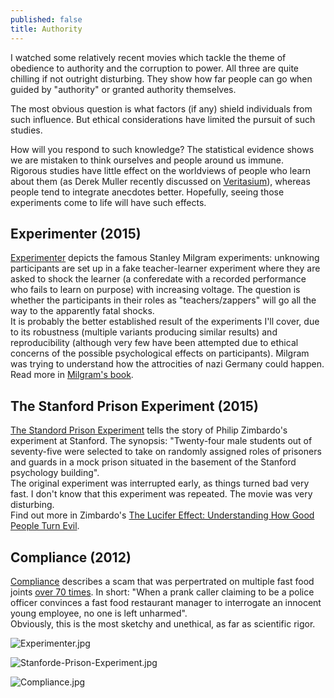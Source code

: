 ```yaml
---
published: false
title: Authority
---
```





I watched some relatively recent movies which tackle the theme of obedience to authority and the corruption to power. All three are quite chilling if not outright disturbing. They show how far people can go when guided by "authority" or granted authority themselves.  

The most obvious question is what factors (if any) shield individuals from such influence. But ethical considerations have limited the pursuit of such studies.  

How will you respond to such knowledge? The statistical evidence shows we are mistaken to think ourselves and people around us immune.  
Rigorous studies have little effect on the worldviews of people who learn about them (as Derek Muller recently discussed on [Veritasium](https://www.youtube.com/watch?v=s7MTM4BKZ_E)), whereas people tend to integrate anecdotes better. Hopefully, seeing those experiments come to life will have such effects.  


## Experimenter (2015)
[Experimenter](http://www.imdb.com/title/tt3726704/) depicts the famous Stanley Milgram experiments: unknowing participants are set up in a fake teacher-learner experiment where they are asked to shock the learner (a conferedate with a recorded performance who fails to learn on purpose) with increasing voltage. The question is whether the participants in their roles as "teachers/zappers" will go all the way to the apparently fatal shocks.  
It is probably the better established result of the experiments I'll cover, due to its robustness (multiple variants producing similar results) and reproducibility (although very few have been attempted due to ethical concerns of the possible psychological effects on participants). Milgram was trying to understand how the attrocities of nazi Germany could happen.  
Read more in [Milgram's book](http://smile.amazon.com/Obedience-Authority-Experimental-Perennial-Classics/dp/006176521X).

## The Stanford Prison Experiment (2015)
[The Standord Prison Experiment](http://www.imdb.com/title/tt0420293/) tells the story of Philip Zimbardo's experiment at Stanford. The synopsis: "Twenty-four male students out of seventy-five were selected to take on randomly assigned roles of prisoners and guards in a mock prison situated in the basement of the Stanford psychology building".  
The original experiment was interrupted early, as things turned bad very fast. I don't know that this experiment was repeated. The movie was very disturbing.  
Find out more in Zimbardo's [The Lucifer Effect: Understanding How Good People Turn Evil](http://smile.amazon.com/The-Lucifer-Effect-Understanding-People/dp/0812974441/).

## Compliance (2012)
[Compliance](http://www.imdb.com/title/tt1971352/) describes a scam that was perpertrated on multiple fast food joints [over 70 times](https://en.wikipedia.org/wiki/Strip_search_phone_call_scam). In short: "When a prank caller claiming to be a police officer convinces a fast food restaurant manager to interrogate an innocent young employee, no one is left unharmed".  
Obviously, this is the most sketchy and unethical, as far as scientific rigor.

![Experimenter.jpg]({{site.baseurl}}/archives/images/Experimenter.jpg)

![Stanforde-Prison-Experiment.jpg]({{site.baseurl}}/archives/images/Stanforde-Prison-Experiment.jpg)

![Compliance.jpg]({{site.baseurl}}/archives/images/Compliance.jpg)
